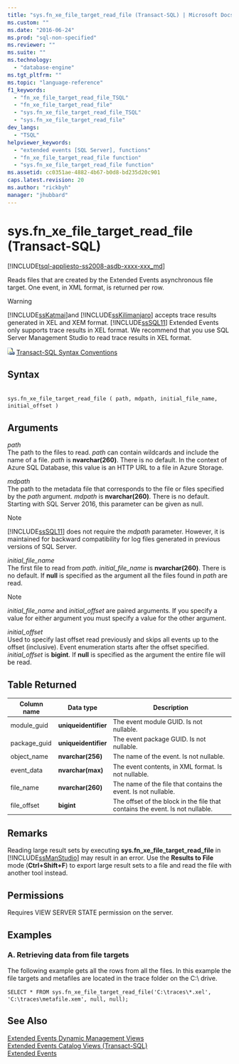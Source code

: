 ```yaml
---
title: "sys.fn_xe_file_target_read_file (Transact-SQL) | Microsoft Docs"
ms.custom: ""
ms.date: "2016-06-24"
ms.prod: "sql-non-specified"
ms.reviewer: ""
ms.suite: ""
ms.technology: 
  - "database-engine"
ms.tgt_pltfrm: ""
ms.topic: "language-reference"
f1_keywords: 
  - "fn_xe_file_target_read_file_TSQL"
  - "fn_xe_file_target_read_file"
  - "sys.fn_xe_file_target_read_file_TSQL"
  - "sys.fn_xe_file_target_read_file"
dev_langs: 
  - "TSQL"
helpviewer_keywords: 
  - "extended events [SQL Server], functions"
  - "fn_xe_file_target_read_file function"
  - "sys.fn_xe_file_target_read_file function"
ms.assetid: cc0351ae-4882-4b67-b0d8-bd235d20c901
caps.latest.revision: 20
ms.author: "rickbyh"
manager: "jhubbard"
---
```

# sys.fn_xe_file_target_read_file (Transact-SQL)
[!INCLUDE[tsql-appliesto-ss2008-asdb-xxxx-xxx_md](../../relational-databases/import-export/includes/tsql-appliesto-ss2008-asdb-xxxx-xxx-md.md)]

  Reads files that are created by the Extended Events asynchronous file target. One event, in XML format, is returned per row.  
  
> [!WARNING]  
>  [!INCLUDE[ssKatmai](../../analysis-services/data-mining/includes/sskatmai-md.md)]and [!INCLUDE[ssKilimanjaro](../../analysis-services/instances/install/windows/includes/sskilimanjaro-md.md)] accepts trace results generated in XEL and XEM format. [!INCLUDE[ssSQL11](../../analysis-services/includes/sssql11-md.md)] Extended Events only supports trace results in XEL format. We recommend that you use SQL Server Management Studio to read trace results in XEL format.    
  
 ![Topic link icon](../../database-engine/configure/windows/media/topic-link.gif "Topic link icon") [Transact-SQL Syntax Conventions](../Topic/Transact-SQL%20Syntax%20Conventions%20\(Transact-SQL\).md)  
  
## Syntax  
  
```  
  
sys.fn_xe_file_target_read_file ( path, mdpath, initial_file_name, initial_offset )  
```  
  
## Arguments  
 *path*  
 The path to the files to read. *path* can contain wildcards and include the name of a file. *path* is **nvarchar(260)**. There is no default. In the context of Azure SQL Database, this value is an HTTP URL to a file in Azure Storage.
  
 *mdpath*  
 The path to the metadata file that corresponds to the file or files specified by the *path* argument. *mdpath* is **nvarchar(260)**. There is no default. Starting with SQL Server 2016, this parameter can be given as null.
  
> [!NOTE]  
>  [!INCLUDE[ssSQL11](../../analysis-services/includes/sssql11-md.md)] does not require the *mdpath* parameter. However, it is maintained for backward compatibility for log files generated in previous versions of SQL Server.  
  
 *initial_file_name*  
 The first file to read from *path*. *initial_file_name* is **nvarchar(260)**. There is no default. If **null** is specified as the argument all the files found in *path* are read.  
  
> [!NOTE]  
>  *initial_file_name* and *initial_offset* are paired arguments. If you specify a value for either argument you must specify a value for the other argument.  
  
 *initial_offset*  
 Used to specify last offset read previously and skips all events up to the offset (inclusive). Event enumeration starts after the offset specified. *initial_offset* is **bigint**. If **null** is specified as the argument the entire file will be read.  
  
## Table Returned  
  
|Column name|Data type|Description|  
|-----------------|---------------|-----------------|  
|module_guid|**uniqueidentifier**|The event module GUID. Is not nullable.|  
|package_guid|**uniqueidentifier**|The event package GUID. Is not nullable.|  
|object_name|**nvarchar(256)**|The name of the event. Is not nullable.|  
|event_data|**nvarchar(max)**|The event contents, in XML format. Is not nullable.|  
|file_name|**nvarchar(260)**|The name of the file that contains the event. Is not nullable.|  
|file_offset|**bigint**|The offset of the block in the file that contains the event. Is not nullable.|  
  
## Remarks  
 Reading large result sets by executing **sys.fn_xe_file_target_read_file** in [!INCLUDE[ssManStudio](../../advanced-analytics/r-services/includes/ssmanstudio-md.md)] may result in an error. Use the **Results to File** mode (**Ctrl+Shift+F**) to export large result sets to a file and read the file with another tool instead.  
  
## Permissions  
 Requires VIEW SERVER STATE permission on the server.  
  
## Examples  
  
### A. Retrieving data from file targets  
 The following example gets all the rows from all the files. In this example the file targets and metafiles are located in the trace folder on the C:\ drive.  
  
```  
SELECT * FROM sys.fn_xe_file_target_read_file('C:\traces\*.xel', 'C:\traces\metafile.xem', null, null);  
```  
  
## See Also  
 [Extended Events Dynamic Management Views](../../relational-databases/system-dynamic-management-views/extended-events-dynamic-management-views.md)   
 [Extended Events Catalog Views &#40;Transact-SQL&#41;](../../relational-databases/system-catalog-views/extended-events-catalog-views-transact-sql.md)   
 [Extended Events](../../relational-databases/extended-events/extended-events.md)  
  
  